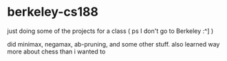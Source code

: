 # berkeley-cs188
just doing some of the projects for a class ( ps I don't go to Berkeley :^] )

did minimax, negamax, ab-pruning, and some other stuff. also learned way more about chess than i wanted to
